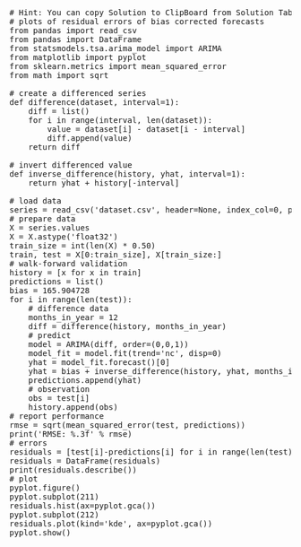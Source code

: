 <pre class="file" data-target="clipboard">
# Hint: You can copy Solution to ClipBoard from Solution Tab
# plots of residual errors of bias corrected forecasts
from pandas import read_csv
from pandas import DataFrame
from statsmodels.tsa.arima_model import ARIMA
from matplotlib import pyplot
from sklearn.metrics import mean_squared_error
from math import sqrt

# create a differenced series
def difference(dataset, interval=1):
	diff = list()
	for i in range(interval, len(dataset)):
		value = dataset[i] - dataset[i - interval]
		diff.append(value)
	return diff

# invert differenced value
def inverse_difference(history, yhat, interval=1):
	return yhat + history[-interval]

# load data
series = read_csv('dataset.csv', header=None, index_col=0, parse_dates=True, squeeze=True)
# prepare data
X = series.values
X = X.astype('float32')
train_size = int(len(X) * 0.50)
train, test = X[0:train_size], X[train_size:]
# walk-forward validation
history = [x for x in train]
predictions = list()
bias = 165.904728
for i in range(len(test)):
	# difference data
	months_in_year = 12
	diff = difference(history, months_in_year)
	# predict
	model = ARIMA(diff, order=(0,0,1))
	model_fit = model.fit(trend='nc', disp=0)
	yhat = model_fit.forecast()[0]
	yhat = bias + inverse_difference(history, yhat, months_in_year)
	predictions.append(yhat)
	# observation
	obs = test[i]
	history.append(obs)
# report performance
rmse = sqrt(mean_squared_error(test, predictions))
print('RMSE: %.3f' % rmse)
# errors
residuals = [test[i]-predictions[i] for i in range(len(test))]
residuals = DataFrame(residuals)
print(residuals.describe())
# plot
pyplot.figure()
pyplot.subplot(211)
residuals.hist(ax=pyplot.gca())
pyplot.subplot(212)
residuals.plot(kind='kde', ax=pyplot.gca())
pyplot.show()
</pre>

